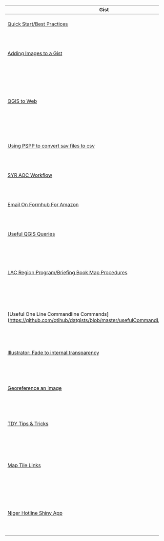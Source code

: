 | Gist | Author | Date | Notes |
|------|--------|------|-------|
[Quick Start/Best Practices](https://github.com/otihub/datgists/blob/master/quickStartBestPractices.md) | Rory | 1/26/16 | Basics for creating a Gist |
|[Adding Images to a Gist](https://github.com/otihub/datgists/blob/master/addingImagesToGists.md)| Rory | 1/26/16 | How to add images in GitHub Flavoured markdown to a Gist |
|[QGIS to Web](https://github.com/otihub/datgists/blob/master/qgis2Web.md)| David | 1/27/16 | How to make webmaps using the QGIS2Web plugin for QGIS, including how to style html popups |
|[Using PSPP to convert sav files to csv](https://gist.github.com/snurhussein/008dbe9858b12235f0d5)| Safy | 3/15/16 | How to convert SPSS files to csv format using PSPP |
|[SYR AOC Workflow](https://github.com/otihub/datgists/blob/master/SYR_AOC_WorkFlow.md)| David | 4/4/2016 | Workflow for Syria Areas of Control Product |
|[Email On Formhub For Amazon](https://gist.github.com/wuhland/8821fdd003b666449f812383cdb18882) | David | 4/11/2016 | How to set up email so that formhub will work on Amazon | 
|[Useful QGIS Queries](https://github.com/otihub/datgists/blob/master/QGIS-Queries.md) | David | 4/12/2016 | Select all "wide" activities in QGIS |
|[LAC Region Program/Briefing Book Map Procedures](https://github.com/otihub/datgists/blob/master/LAC-ProgramMaps.md) | Safy | 4/13/2016 | Guide noting country-specific deviations from standard program map procedures. |
|[Useful One Line Commandline Commands] (https://github.com/otihub/datgists/blob/master/usefulCommandLineOneLiners.md) | Rory | 4/14/2016 | easy commands to help automate annoying chores |
|[Illustrator: Fade to internal transparency](https://gist.github.com/wuhland/6abce8fae1050a1c898c#file-transparencyfade-md) | David | 6/3/2016 | How to set a polygon to fade to internal transparency |
|[Georeference an Image](https://github.com/otihub/datgists/blob/master/OTI_Somalia_Georeferenced_and_Digitized_Areas_of_Control.md)| Eva | 6/21/2016 | Georeference a JPEG & Create a New Shapefile using ArcMap |
|[TDY Tips & Tricks](https://github.com/otihub/datgists/blob/master/tdyTipsAndTricks.md) | Amy, Rory, Safy | 6/22/2016 | Tips and Tricks for a successful TDY...please contribute |
|[Map Tile Links](https://github.com/otihub/datgists/blob/master/tileSets.md)| Rory | 6/28/2016 | javascript code to add tiles your maps...these are some free ones and include attribution.|
|[Niger Hotline Shiny App](https://github.com/otihub/datgists/blob/master/NCCIShinyApp.md)|Safy| 12/1/2016 | Building and updating an interactive web app in R with data from the NCCI hotline
